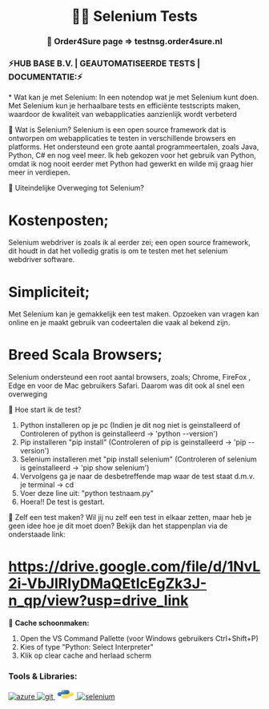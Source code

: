 <h1 align="center">👨‍💻 Selenium Tests</h1>
<h3 align="center">🌱 Order4Sure page => testnsg.order4sure.nl</h3>

<h3 align="left">⚡HUB BASE B.V. | GEAUTOMATISEERDE TESTS | DOCUMENTATIE:⚡ </h3>
<p align="left">
  * Wat kan je met Selenium: 
In een notendop wat je met Selenium kunt doen. Met Selenium kun je herhaalbare tests en
efficiënte testscripts maken, waardoor de kwaliteit van webapplicaties aanzienlijk wordt
verbeterd

💠 Wat is Selenium?
Selenium is een open source framework dat is ontworpen om webapplicaties te testen in
verschillende browsers en platforms. Het ondersteund een grote aantal programmeertalen, zoals
Java, Python, C# en nog veel meer. Ik heb gekozen voor het gebruik van Python, omdat ik nog
nooit eerder met Python had gewerkt en wilde mij graag hier meer in verdiepen. 

💠 Uiteindelijke Overweging tot Selenium?
# Kostenposten;
Selenium webdriver is zoals ik al eerder zei; een open source framework, dit
houdt in dat het volledig gratis is om te testen met het selenium webdriver software.
# Simpliciteit; 
Met Selenium kan je gemakkelijk een test maken. Opzoeken van vragen kan
online en je maakt gebruik van codeertalen die vaak al bekend zijn.
# Breed Scala Browsers;
Selenium ondersteund een root aantal browsers, zoals; Chrome,
FireFox , Edge en voor de Mac gebruikers Safari. Daarom was dit ook al snel een overweging

💠 Hoe start ik de test? 
1. Python installeren op je pc (Indien je dit nog niet is geinstalleerd of Controleren of python is geinstalleerd -> 'python --version')
2. Pip installeren "pip install" (Controleren of pip is geinstalleerd -> 'pip --version')
3. Selenium installeren met  "pip install selenium" (Controleren of selenium is geinstalleerd -> 'pip show selenium')
4. Vervolgens ga je naar de desbetreffende map waar de test staat d.m.v. je terminal -> cd
5. Voer deze line uit: "python testnaam.py"
6. Hoera!! De test is gestart.

💠 Zelf een test maken? 
Wil jij nu zelf een test in elkaar zetten, maar heb je geen idee hoe je dit moet doen? 
Bekijk dan het stappenplan via de onderstaade link: 
# https://drive.google.com/file/d/1NvL2i-VbJlRIyDMaQEtIcEgZk3J-n_qp/view?usp=drive_link

💠 <b>Cache schoonmaken:</b> 
1. Open the VS Command Pallette (voor Windows gebruikers Ctrl+Shift+P)
2. Kies of type "Python: Select Interpreter"
3. Klik op clear cache and herlaad scherm
</p>

<h3 align="left">Tools & Libraries:</h3>
<p align="left"> <a href="https://azure.microsoft.com/en-in/" target="_blank" rel="noreferrer"> <img src="https://www.vectorlogo.zone/logos/microsoft_azure/microsoft_azure-icon.svg" alt="azure" width="20" height="20"/> </a> <a href="https://git-scm.com/" target="_blank" rel="noreferrer"> <img src="https://www.vectorlogo.zone/logos/git-scm/git-scm-icon.svg" alt="git" width="20" height="20"/> </a> <a href="https://www.python.org" target="_blank" rel="noreferrer"> <img src="https://raw.githubusercontent.com/devicons/devicon/master/icons/python/python-original.svg" alt="python" width="40" height="20"/> </a> <a href="https://www.selenium.dev" target="_blank" rel="noreferrer"> <img src="https://raw.githubusercontent.com/detain/svg-logos/780f25886640cef088af994181646db2f6b1a3f8/svg/selenium-logo.svg" alt="selenium" width="20" height="20"/> </a> </p>
